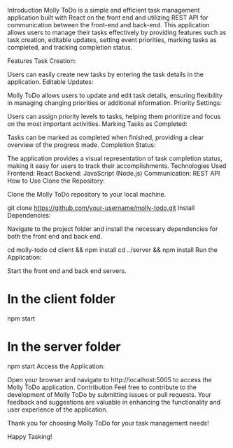 Introduction
Molly ToDo is a simple and efficient task management application built with React on the front end and utilizing REST API for communication between the front-end and back-end. This application allows users to manage their tasks effectively by providing features such as task creation, editable updates, setting event priorities, marking tasks as completed, and tracking completion status.

Features
Task Creation:

Users can easily create new tasks by entering the task details in the application.
Editable Updates:

Molly ToDo allows users to update and edit task details, ensuring flexibility in managing changing priorities or additional information.
Priority Settings:

Users can assign priority levels to tasks, helping them prioritize and focus on the most important activities.
Marking Tasks as Completed:

Tasks can be marked as completed when finished, providing a clear overview of the progress made.
Completion Status:

The application provides a visual representation of task completion status, making it easy for users to track their accomplishments.
Technologies Used
Frontend: React
Backend: JavaScript (Node.js)
Communication: REST API
How to Use
Clone the Repository:

Clone the Molly ToDo repository to your local machine.

git clone https://github.com/your-username/molly-todo.git
Install Dependencies:

Navigate to the project folder and install the necessary dependencies for both the front end and back end.


cd molly-todo
cd client && npm install
cd ../server && npm install
Run the Application:

Start the front end and back end servers.

# In the client folder
npm start

# In the server folder
npm start
Access the Application:

Open your browser and navigate to http://localhost:5005 to access the Molly ToDo application.
Contribution
Feel free to contribute to the development of Molly ToDo by submitting issues or pull requests. Your feedback and suggestions are valuable in enhancing the functionality and user experience of the application.

Thank you for choosing Molly ToDo for your task management needs!

Happy Tasking!
